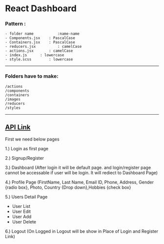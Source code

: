 # React Dashboard

### Pattern :
	- folder name       	:name-name
	- Components.jsx	: PascalCase
	- Containers.jsx	: PascalCase
	- reducers.jsx	    	: camelCase
	- actions.jsx		: camelCase
	- index.js		: lowercase
	- style.scss		: lowercase
--------------------------------------------
### Folders have to make:
    /actions
    /components
    /containers
    /images
    /reducers
    /styles
-----------------
[API Link](https://reqres.in/)
----------------
First we need below pages

1.) Login as first page

2.) Signup/Register

3.) Dashboard (After login it will be default page. and login/register page cannot be accessable if user will be login. It will rediect to Dashboard Page)

4.) Profile Page (FirstName, Last Name, Email ID, Phone, Address, Gender {radio box}, Photo, Country {Drop down},Hobbies {check box}

5.) Users Detail Page

- User List
- User Edit
- User Add
- User Delete

6.) Logout (On Logged in Logout will be show in Place of Login and Register Link)
